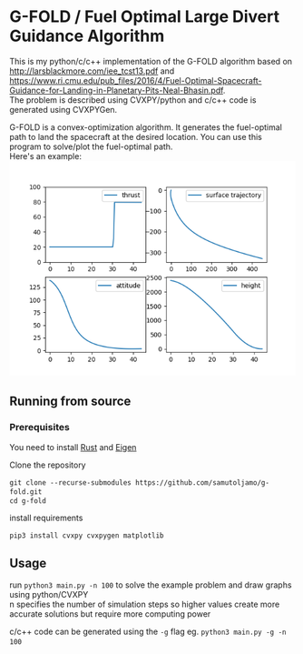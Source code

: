 # G-FOLD / Fuel Optimal Large Divert Guidance Algorithm

This is my python/c/c++ implementation of the G-FOLD algorithm based on http://larsblackmore.com/iee_tcst13.pdf and https://www.ri.cmu.edu/pub_files/2016/4/Fuel-Optimal-Spacecraft-Guidance-for-Landing-in-Planetary-Pits-Neal-Bhasin.pdf. \
The problem is described using CVXPY/python and c/c++ code is generated using CVXPYGen.

G-FOLD is a convex-optimization algorithm. It generates the fuel-optimal path to land the spacecraft at the desired location. You can use this program to solve/plot the fuel-optimal path. \
Here's an example:
![graph](example.png)

## Running from source

### Prerequisites

You need to install [Rust](https://www.rust-lang.org/tools/install) and [Eigen](https://github.com/oxfordcontrol/Clarabel.cpp#installation)

Clone the repository

```
git clone --recurse-submodules https://github.com/samutoljamo/g-fold.git
cd g-fold

```

install requirements

```
pip3 install cvxpy cvxpygen matplotlib
```

## Usage

run `python3 main.py -n 100` to solve the example problem and draw graphs using python/CVXPY\
n specifies the number of simulation steps so higher values create more accurate solutions but require more computing power

c/c++ code can be generated using the `-g` flag
eg. `python3 main.py -g -n 100`
